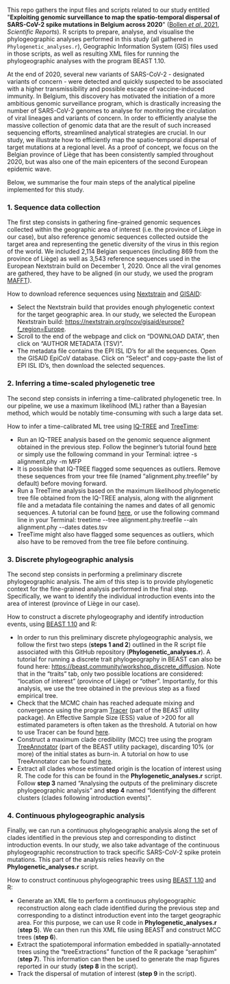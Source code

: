 This repo gathers the input files and scripts related to our study entitled "**Exploiting genomic surveillance to map the spatio-temporal dispersal of SARS-CoV-2 spike mutations in Belgium across 2020**" ([Bollen *et al*. 2021](https://www.nature.com/articles/s41598-021-97667-9), *Scientific Reports*). R scripts to prepare, analyse, and visualise the phylogeographic analyses performed in this study (all gathered in `Phylogenetic_analyses.r`), Geographic Information System (GIS) files used in those scripts, as well as resulting XML files for running the phylogeographic analyses with the program BEAST 1.10.

At the end of 2020, several new variants of SARS-CoV-2 - designated variants of concern - were detected and quickly suspected to be associated with a higher transmissibility and possible escape of vaccine-induced immunity. In Belgium, this discovery has motivated the initiation of a more ambitious genomic surveillance program, which is drastically increasing the number of SARS-CoV-2 genomes to analyse for monitoring the circulation of viral lineages and variants of concern. In order to efficiently analyse the massive collection of genomic data that are the result of such increased sequencing efforts, streamlined analytical strategies are crucial. In our study, we illustrate how to efficiently map the spatio-temporal dispersal of target mutations at a regional level. As a proof of concept, we focus on the Belgian province of Liège that has been consistently sampled throughout 2020, but was also one of the main epicenters of the second European epidemic wave.

Below, we summarise the four main steps of the analytical pipeline implemented for this study.

### 1. Sequence data collection
The first step consists in gathering fine-grained genomic sequences collected within the geographic area of interest (i.e. the province of Liège in our case), but also reference genomic sequences collected outside the target area and representing the genetic diversity of the virus in this region of the world. We included 2,114 Belgian sequences (including 869 from the province of Liège) as well as 3,543 reference sequences used in the European Nextstrain build on December 1, 2020. Once all the viral genomes are gathered, they have to be aligned (in our study, we used the program [MAFFT](https://mafft.cbrc.jp/alignment/software/source.html)).

How to download reference sequences using [Nextstrain](https://nextstrain.org/) and [GISAID](https://www.gisaid.org/):
- Select the Nextstrain build that provides enough phylogenetic context for the target geographic area. In our study, we selected the European Nextstrain build: https://nextstrain.org/ncov/gisaid/europe?f_region=Europe.
- Scroll to the end of the webpage and click on “DOWNLOAD DATA”, then click on “AUTHOR METADATA (TSV)”.
- The metadata file contains the EPI ISL ID’s for all the sequences. Open the GISAID EpiCoV database. Click on “Select” and copy-paste the list of EPI ISL ID’s, then download the selected sequences.

### 2. Inferring a time-scaled phylogenetic tree
The second step consists in inferring a time-calibrated phylogenetic tree. In our pipeline, we use a maximum likelihood (ML) rather than a Bayesian method, which would be notably time-consuming with such a large data set.

How to infer a time-calibrated ML tree using [IQ-TREE](http://www.iqtree.org/) and [TreeTime](https://github.com/neherlab/treetime):
- Run an IQ-TREE analysis based on the genomic sequence alignment obtained in the previous step. Follow the beginner’s tutorial found [here](http://www.iqtree.org/doc/Tutorial) or simply use the following command in your Terminal: iqtree -s alignment.phy -m MFP
- It is possible that IQ-TREE flagged some sequences as outliers. Remove these sequences from your tree file (named “alignment.phy.treefile” by default) before moving forward.
- Run a TreeTime analysis based on the maximum likelihood phylogenetic tree file obtained from the IQ-TREE analysis, along with the alignment file and a metadata file containing the names and dates of all genomic sequences. A tutorial can be found [here](https://treetime.readthedocs.io/en/latest/tutorials.html), or use the following command line in your Terminal: treetime --tree alignment.phy.treefile --aln alignment.phy --dates dates.tsv
- TreeTime might also have flagged some sequences as outliers, which also have to be removed from the tree file before continuing. 

### 3. Discrete phylogeographic analysis
The second step consists in performing a preliminary discrete phylogeographic analysis. The aim of this step is to provide phylogenetic context for the fine-grained analysis performed in the final step. Specifically, we want to identify the individual introduction events into the area of interest (province of Liège in our case).

How to construct a discrete phylogeography and identify introduction events, using [BEAST 1.10](https://beast.community/) and R:
- In order to run this preliminary discrete phylogeographic analysis, we follow the first two steps (**steps 1 and 2**) outlined in the R script file associated with this GitHub repository (**Phylogenetic_analyses.r**). A tutorial for running a discrete trait phylogeography in BEAST can also be found here: https://beast.community/workshop_discrete_diffusion. Note that in the “traits” tab, only two possible locations are considered: “location of interest” (province of Liège) or “other”. Importantly, for this analysis, we use the tree obtained in the previous step as a fixed empirical tree.
- Check that the MCMC chain has reached adequate mixing and convergence using the program [Tracer](http://tree.bio.ed.ac.uk/software/tracer/) (part of the BEAST utility package). An Effective Sample Size (ESS) value of >200 for all estimated parameters is often taken as the threshold. A tutorial on how to use Tracer can be found [here]( https://beast.community/analysing_beast_output).
- Construct a maximum clade credibility (MCC) tree using the program [TreeAnnotator](https://beast.community/treeannotator) (part of the BEAST utility package), discarding 10% (or more) of the initial states as burn-in. A tutorial on how to use TreeAnnotator can be found [here](https://beast.community/treeannotator).
- Extract all clades whose estimated origin is the location of interest using R. The code for this can be found in the **Phylogenetic_analyses.r** script. Follow **step 3** named “Analysing the outputs of the preliminary discrete phylogeographic analysis” and **step 4** named “Identifying the different clusters (clades following introduction events)”.

### 4. Continuous phylogeographic analysis
Finally, we can run a continuous phylogeographic analysis along the set of clades identified in the previous step and corresponding to distinct introduction events. In our study, we also take advantage of the continuous phylogeographic reconstruction to track specific SARS-CoV-2 spike protein mutations. This part of the analysis relies heavily on the **Phylogenetic_analyses.r** script.

How to construct continuous phylogeographic trees using [BEAST 1.10](https://beast.community/) and R:
- Generate an XML file to perform a continuous phylogeographic reconstruction along each clade identified during the previous step and corresponding to a distinct introduction event into the target geographic area. For this purpose, we can use R code in **Phylogenetic_analyses.r** (**step 5**). We can then run this XML file using BEAST and construct MCC trees (**step 6**).
- Extract the spatiotemporal information embedded in spatially-annotated trees using the “treeExtractions” function of the R package “seraphim” (**step 7**). This information can then be used to generate the map figures reported in our study (**step 8** in the script).
- Track the dispersal of mutation of interest (**step 9** in the script).
